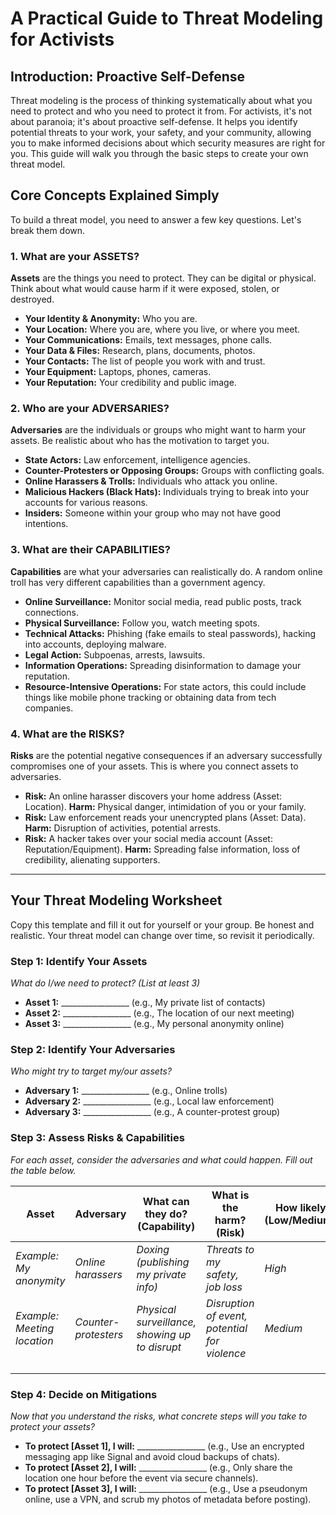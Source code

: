 # A Practical Guide to Threat Modeling for Activists

## Introduction: Proactive Self-Defense

Threat modeling is the process of thinking systematically about what you need to protect and who you need to protect it from. For activists, it's not about paranoia; it's about proactive self-defense. It helps you identify potential threats to your work, your safety, and your community, allowing you to make informed decisions about which security measures are right for you. This guide will walk you through the basic steps to create your own threat model.

## Core Concepts Explained Simply

To build a threat model, you need to answer a few key questions. Let's break them down.

### 1. What are your ASSETS?

**Assets** are the things you need to protect. They can be digital or physical. Think about what would cause harm if it were exposed, stolen, or destroyed.

*   **Your Identity & Anonymity:** Who you are.
*   **Your Location:** Where you are, where you live, or where you meet.
*   **Your Communications:** Emails, text messages, phone calls.
*   **Your Data & Files:** Research, plans, documents, photos.
*   **Your Contacts:** The list of people you work with and trust.
*   **Your Equipment:** Laptops, phones, cameras.
*   **Your Reputation:** Your credibility and public image.

### 2. Who are your ADVERSARIES?

**Adversaries** are the individuals or groups who might want to harm your assets. Be realistic about who has the motivation to target you.

*   **State Actors:** Law enforcement, intelligence agencies.
*   **Counter-Protesters or Opposing Groups:** Groups with conflicting goals.
*   **Online Harassers & Trolls:** Individuals who attack you online.
*   **Malicious Hackers (Black Hats):** Individuals trying to break into your accounts for various reasons.
*   **Insiders:** Someone within your group who may not have good intentions.

### 3. What are their CAPABILITIES?

**Capabilities** are what your adversaries can realistically do. A random online troll has very different capabilities than a government agency.

*   **Online Surveillance:** Monitor social media, read public posts, track connections.
*   **Physical Surveillance:** Follow you, watch meeting spots.
*   **Technical Attacks:** Phishing (fake emails to steal passwords), hacking into accounts, deploying malware.
*   **Legal Action:** Subpoenas, arrests, lawsuits.
*   **Information Operations:** Spreading disinformation to damage your reputation.
*   **Resource-Intensive Operations:** For state actors, this could include things like mobile phone tracking or obtaining data from tech companies.

### 4. What are the RISKS?

**Risks** are the potential negative consequences if an adversary successfully compromises one of your assets. This is where you connect assets to adversaries.

*   **Risk:** An online harasser discovers your home address (Asset: Location). **Harm:** Physical danger, intimidation of you or your family.
*   **Risk:** Law enforcement reads your unencrypted plans (Asset: Data). **Harm:** Disruption of activities, potential arrests.
*   **Risk:** A hacker takes over your social media account (Asset: Reputation/Equipment). **Harm:** Spreading false information, loss of credibility, alienating supporters.

---

## Your Threat Modeling Worksheet

Copy this template and fill it out for yourself or your group. Be honest and realistic. Your threat model can change over time, so revisit it periodically.

### Step 1: Identify Your Assets
*What do I/we need to protect? (List at least 3)*

*   **Asset 1:** _________________ (e.g., My private list of contacts)
*   **Asset 2:** _________________ (e.g., The location of our next meeting)
*   **Asset 3:** _________________ (e.g., My personal anonymity online)

### Step 2: Identify Your Adversaries
*Who might try to target my/our assets?*

*   **Adversary 1:** _________________ (e.g., Online trolls)
*   **Adversary 2:** _________________ (e.g., Local law enforcement)
*   **Adversary 3:** _________________ (e.g., A counter-protest group)

### Step 3: Assess Risks & Capabilities
*For each asset, consider the adversaries and what could happen. Fill out the table below.*

| Asset                      | Adversary                  | What can they do? (Capability)                               | What is the harm? (Risk)                               | How likely is it? (Low/Medium/High) |
| -------------------------- | -------------------------- | ------------------------------------------------------------ | ------------------------------------------------------ | ----------------------------------- |
| *Example: My anonymity*    | *Online harassers*         | *Doxing (publishing my private info)*                        | *Threats to my safety, job loss*                       | *High*                              |
| *Example: Meeting location*| *Counter-protesters*       | *Physical surveillance, showing up to disrupt*               | *Disruption of event, potential for violence*          | *Medium*                            |
|                            |                            |                                                              |                                                        |                                     |
|                            |                            |                                                              |                                                        |                                     |
|                            |                            |                                                              |                                                        |                                     |

### Step 4: Decide on Mitigations
*Now that you understand the risks, what concrete steps will you take to protect your assets?*

*   **To protect [Asset 1], I will:** _________________ (e.g., Use an encrypted messaging app like Signal and avoid cloud backups of chats).
*   **To protect [Asset 2], I will:** _________________ (e.g., Only share the location one hour before the event via secure channels).
*   **To protect [Asset 3], I will:** _________________ (e.g., Use a pseudonym online, use a VPN, and scrub my photos of metadata before posting).


